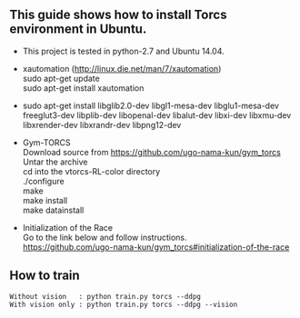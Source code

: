 ## This guide shows how to install Torcs environment in Ubuntu.

- This project is tested in python-2.7 and Ubuntu 14.04.
  <br>

- xautomation (http://linux.die.net/man/7/xautomation)
  <br>
  sudo apt-get update
  <br>
  sudo apt-get install xautomation
- sudo apt-get install libglib2.0-dev  libgl1-mesa-dev libglu1-mesa-dev  freeglut3-dev  libplib-dev  libopenal-dev libalut-dev libxi-dev libxmu-dev libxrender-dev  libxrandr-dev libpng12-dev 
- Gym-TORCS
  <br>
  Download source from https://github.com/ugo-nama-kun/gym_torcs
  <br>
  Untar the archive
  <br>
  cd into the vtorcs-RL-color directory
  <br>
  ./configure
  <br>
  make
  <br>
  make install
  <br>
  make datainstall

- Initialization of the Race
  <br>
  Go to the link below and follow instructions.
  <br>
  https://github.com/ugo-nama-kun/gym_torcs#initialization-of-the-race
  
## How to train
```
Without vision   : python train.py torcs --ddpg
With vision only : python train.py torcs --ddpg --vision
```
